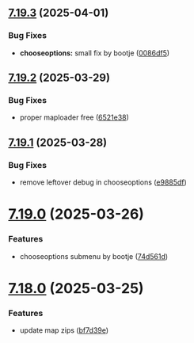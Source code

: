 ## [7.19.3](https://github.com/Torwent/SRL-T/compare/v7.19.2...v7.19.3) (2025-04-01)


### Bug Fixes

* **chooseoptions:** small fix by bootje ([0086df5](https://github.com/Torwent/SRL-T/commit/0086df533e2b6432dd6f7ca029040ff9573784d9))



## [7.19.2](https://github.com/Torwent/SRL-T/compare/v7.19.1...v7.19.2) (2025-03-29)


### Bug Fixes

* proper maploader free ([6521e38](https://github.com/Torwent/SRL-T/commit/6521e382aec6ed19d270574c87f3ea15a444669c))



## [7.19.1](https://github.com/Torwent/SRL-T/compare/v7.19.0...v7.19.1) (2025-03-28)


### Bug Fixes

* remove leftover debug in chooseoptions ([e9885df](https://github.com/Torwent/SRL-T/commit/e9885df56791491ebd2ddab9311c0c8bec55490b))



# [7.19.0](https://github.com/Torwent/SRL-T/compare/v7.18.0...v7.19.0) (2025-03-26)


### Features

* chooseoptions submenu by bootje ([74d561d](https://github.com/Torwent/SRL-T/commit/74d561d35691cce0674e41486f85762cff2b0cee))



# [7.18.0](https://github.com/Torwent/SRL-T/compare/v7.17.21...v7.18.0) (2025-03-25)


### Features

* update map zips ([bf7d39e](https://github.com/Torwent/SRL-T/commit/bf7d39e6ea5f2b6bca74858a4deea6cc5d2a4789))



